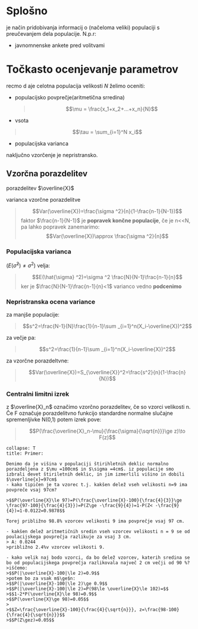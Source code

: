 # Splošno
je način pridobivanja informacij o (načeloma veliki) populaciji s preučevanjem dela populacije.
N.p.r:
- javnomnenske ankete pred volitvami

# Točkasto ocenjevanje parametrov
recmo d aje celotna populacija velikosti $N$
želimo oceniti:
- populacijsko povprečje(aritmetična srredina)
	>$$\mu = \frac{x_1+x_2+...+x_n}{N}$$

- vsota
>$$\tau	= \sum_{i=1}^N x_i$$

- populacijska varianca


naključno vzorčenje je nepristransko.

## Vzorčna porazdelitev
porazdelitev $\overline{X}$ 

varianca vzorčne porazdelitve
>$$Var(\overline{X})=\frac{\sigma ^2}{n}(1-\frac{n-1}{N-1})$$
>faktor $\frac{n-1}{N-1}$ je **popravek končne populacije**, če je n<<N, pa lahko popravek zanemarimo:
>$$Var(\overline{X})\approx \frac{\sigma ^2}{n}$$

### Populacijska varianca
($E(\hat{\sigma} ^2)\ne\sigma ^2$) velja:
>$$E(\hat{\sigma} ^2)=\sigma ^2 \frac{N}{N-1}\frac{n-1}{n}$$
>ker je $\frac{N}{N-1}\frac{n-1}{n}<1$ varianco vedno **podcenimo**

### Nepristranska ocena variance
za manjše populacije:
>$$s^2=\frac{N-1}{N}\frac{1}{n-1}\sum _{i=1}^n(X_i-\overline{X})^2$$

za večje pa:
>$$s^2=\frac{1}{n-1}\sum _{i=1}^n(X_i-\overline{X})^2$$

za vzorčne porazdeltvne:
>$$Var(\overline{X})=S_{\overline{X}}^2=\frac{s^2}{n}(1-\frac{n}{N})$$

### Centralni limitni izrek
z $\overline{X}_n$ označimo vzorčno porazdelitev, če so vzorci velikosti n. Če F označuje  porazdelitvno funkcijo standardne normalne slučajne spremenljivke N(0,1) potem izrek pove:
>$$P(\frac{\overline{X}_n-\mu}{\frac{\sigma}{\sqrt{n}}}\ge z)\to F(z)$$

```ad-note
collapse: T
title: Primer:

Denimo da je višina v populaciji štirihletnih deklic normalno porazdeljena z $\mu =100cm$ in $\sigma =4cm$. iz populacije smo izbrali devet štiriletnih deklic, in jim izmerlili višino in dobili $\overline{x}=97cm$
- kako tipičen je ta vzorec t.j. kakšen delež vseh velikosti n=9 ima povpreče vsaj 97cm?

>$$P(\overline{X}\le 97)=P(\frac{\overline{X}-100}{\frac{4}{3}}\ge \frac{97-100}{\frac{4}{3}})=P(Z\ge -\frac{9}{4})=1-P(Z< -\frac{9}{4})=1-0.0122=0.9878$$

Torej približno 98.8% vzorcev velikosti 9 ima povprečje vsaj 97 cm.

- kakšen delež aritmetičnih sredin vseh vzorcev velikosti n = 9 se od poulacijskega povprečja razlikuje za vsaj 3 cm.
> A: 0.0244
>približno 2.4%v vzorcev velikosti 9.

- kako velik naj bodo vzorci, da bo delež vzorcev, katerih sredina se bo od populacijskega povprečja razlikovala največ 2 cm večji od 90 %?
>iščemo:
>$$P(|\overline{X}-100|\le 2)=0.9$$
>potem bo za vsak m$\ge$n:
>$$P(|\overline{X}-100|\le 2)\ge 0.9$$
>$$P(|\overline{X}-100|\le 2)=P(98\le \overline{X}\le 102)=$$
>$$1-2*P(\overline{X}\le 98)=0.9$$
>$$P(\overline{X}\ge 98)=0.05$$
>
>$$Z=\frac{\overline{X}-100}{\frac{4}{\sqrt{n}}}, z=\frac{98-100}{\frac{4}{\sqrt{n}}}$$
>$$P(Z\gez)=0.05$$


```